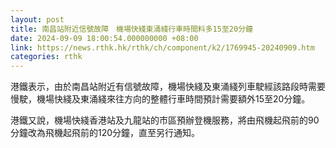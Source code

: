 ```yaml
---
layout: post
title: 南昌站附近信號故障　機場快綫東涌綫行車時間料多15至20分鐘
date: 2024-09-09 18:00:54.000000000 +08:00
link: https://news.rthk.hk/rthk/ch/component/k2/1769945-20240909.htm
categories: rthk
---
```


港鐵表示，由於南昌站附近有信號故障，機場快綫及東涌綫列車駛經該路段時需要慢駛，機場快綫及東涌綫來往方向的整體行車時間預計需要額外15至20分鐘。

港鐵又說，機場快綫香港站及九龍站的市區預辦登機服務，將由飛機起飛前的90分鐘改為飛機起飛前的120分鐘，直至另行通知。

